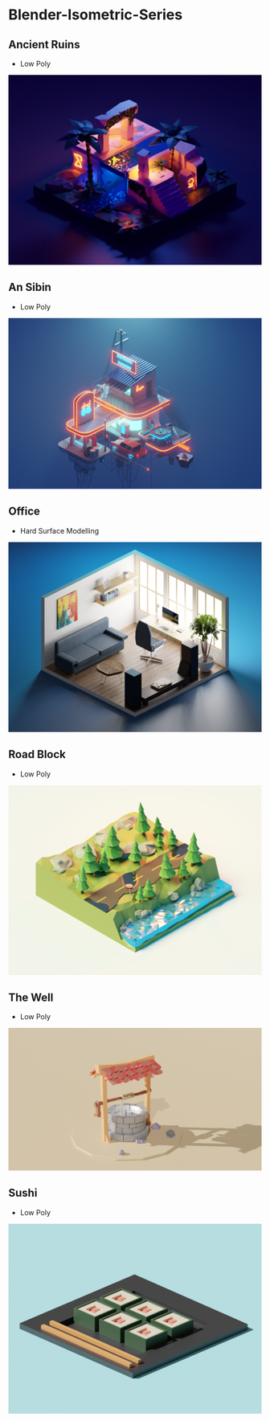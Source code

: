 # Blender-Isometric-Series


## Ancient Ruins
- Low Poly

![Image of Ruins](/Renders/AncientRuins.png)

## An Sibin 
- Low Poly

![Image of AnSibin](/Renders/SciFiPlutoniumStation.png)


## Office
- Hard Surface Modelling

![Image of Office](/Renders/Office.png)


## Road Block
- Low Poly

![Image of Road](/Renders/StopSignNature.png)


## The Well
- Low Poly

![Image of Well](/Renders/WellRender.png)


## Sushi
- Low Poly

![Image of Sushi](/Renders/SushiRender.png)
